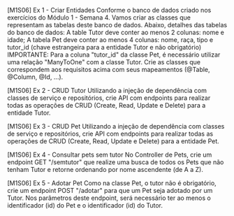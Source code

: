 [M1S06] Ex 1 - Criar Entidades
Conforme o banco de dados criado nos exercícios do Módulo 1 - Semana 4. Vamos criar as classes que representam as tabelas deste banco de dados.
Abaixo, detalhes das tabelas do banco de dados:
A table Tutor deve conter ao menos 2 colunas: nome e idade;
A tabela Pet deve conter ao menos 4 colunas: nome, raça, tipo e tutor_id (chave estrangeira para a entidade Tutor e não obrigatório)
IMPORTANTE: Para a coluna "tutor_id" da classe Pet, é necessário utilizar uma relação "ManyToOne" com a classe Tutor.
Crie as classes que correspondem aos requisitos acima com seus mapeamentos (@Table, @Column, @Id, …).

[M1S06] Ex 2 - CRUD Tutor
Utilizando a injeção de dependência com classes de serviço e repositórios, crie API com endpoints para realizar todas as operações de CRUD (Create, Read, Update e Delete) para a entidade Tutor.

[M1S06] Ex 3 - CRUD Pet
Utilizando a injeção de dependência com classes de serviço e repositórios, crie API com endpoints para realizar todas as operações de CRUD (Create, Read, Update e Delete) para a entidade Pet.

[M1S06] Ex 4 - Consultar pets sem tutor
No Controller de Pets, crie um endpoint GET "/semtutor" que realize uma busca de todos os Pets que não tenham Tutor e retorne ordenando por nome ascendente (de A a Z).

[M1S06] Ex 5 - Adotar Pet
Como na classe Pet, o tutor não é obrigatório, crie um endpoint POST "/adotar" para que um Pet seja adotado por um Tutor. Nos parâmetros deste endpoint, será necessário ter ao menos o identificador (id) do Pet e o identificador (id) do Tutor.
